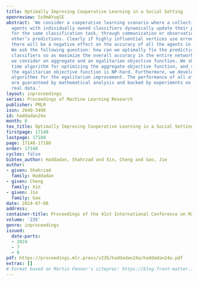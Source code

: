 ```yaml
---
title: Optimally Improving Cooperative Learning in a Social Setting
openreview: Sz9mAYuqlE
abstract: 'We consider a cooperative learning scenario where a collection of networked
  agents with individually owned classifiers dynamically update their predictions,
  for the same classification task, through communication or observations of each
  other’s predictions. Clearly if highly influential vertices use erroneous classifiers,
  there will be a negative effect on the accuracy of all the agents in the network.
  We ask the following question: how can we optimally fix the prediction of a few
  classifiers so as maximize the overall accuracy in the entire network. To this end
  we consider an aggregate and an egalitarian objective function. We show a polynomial
  time algorithm for optimizing the aggregate objective function, and show that optimizing
  the egalitarian objective function is NP-hard. Furthermore, we develop approximation
  algorithms for the egalitarian improvement. The performance of all of our algorithms
  are guaranteed by mathematical analysis and backed by experiments on synthetic and
  real data.'
layout: inproceedings
series: Proceedings of Machine Learning Research
publisher: PMLR
issn: 2640-3498
id: haddadan24a
month: 0
tex_title: Optimally Improving Cooperative Learning in a Social Setting
firstpage: 17148
lastpage: 17188
page: 17148-17188
order: 17148
cycles: false
bibtex_author: Haddadan, Shahrzad and Xin, Cheng and Gao, Jie
author:
- given: Shahrzad
  family: Haddadan
- given: Cheng
  family: Xin
- given: Jie
  family: Gao
date: 2024-07-08
address:
container-title: Proceedings of the 41st International Conference on Machine Learning
volume: '235'
genre: inproceedings
issued:
  date-parts:
  - 2024
  - 7
  - 8
pdf: https://proceedings.mlr.press/v235/haddadan24a/haddadan24a.pdf
extras: []
# Format based on Martin Fenner's citeproc: https://blog.front-matter.io/posts/citeproc-yaml-for-bibliographies/
---
```

